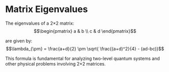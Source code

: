 # Matrix Eigenvalues

The eigenvalues of a 2×2 matrix:
$$\begin{pmatrix}
a & b \\
c & d
\end{pmatrix}$$

are given by:
$$\lambda_{\pm} = \frac{a+d}{2} \pm \sqrt{ \frac{(a+d)^2}{4} - (ad-bc)}$$

This formula is fundamental for analyzing two-level quantum systems and other physical problems involving 2×2 matrices.